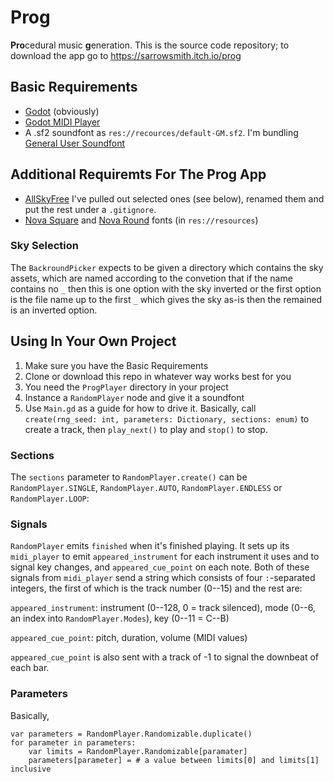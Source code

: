 # Prog
**Pro**cedural music **g**eneration. This is the source code repository; to download the app go to https://sarrowsmith.itch.io/prog

## Basic Requirements

 * [Godot](https://godotengine.org/) (obviously)
 * [Godot MIDI Player](https://godotengine.org/asset-library/asset/240)
 * A .sf2 soundfont as `res://recources/default-GM.sf2`. I'm bundling [General User Soundfont](http://www.schristiancollins.com/generaluser.php)

## Additional Requiremts For The Prog App

 * [AllSkyFree](https://godotengine.org/asset-library/asset/579) I've pulled out selected ones (see below), renamed them and put the rest under a `.gitignore`.
 * [Nova Square](https://fonts.google.com/specimen/Nova+Square) and [Nova Round](https://fonts.google.com/specimen/Nova+Round) fonts (in `res://resources`)

### Sky Selection

The `BackroundPicker` expects to be given a directory which contains the sky assets, which are named according to the convetion that if the name contains no `_` then this is one option with the sky inverted or the first option is the file name up to the first `_` which gives the sky as-is then the remained is an inverted option.

## Using In Your Own Project

 1. Make sure you have the Basic Requirements
 2. Clone or download this repo in whatever way works best for you
 3. You need the `ProgPlayer` directory in your project
 4. Instance a `RandomPlayer` node and give it a soundfont
 5. Use `Main.gd` as a guide for how to drive it. Basically, call `create(rng_seed: int, parameters: Dictionary, sections: enum)` to create a track, then `play_next()` to play and `stop()` to stop.

### Sections

The `sections` parameter to `RandomPlayer.create()` can be `RandomPlayer.SINGLE`, `RandomPlayer.AUTO`, `RandomPlayer.ENDLESS` or `RandomPlayer.LOOP`:

### Signals

`RandomPlayer` emits `finished` when it's finished playing. It sets up its `midi_player` to emit `appeared_instrument` for each instrument it uses and to signal key changes, and `appeared_cue_point` on each note. Both of these signals from `midi_player` send a string which consists of four `:`-separated integers, the first of which is the track number (0--15) and the rest are:

`appeared_instrument`: instrument (0--128, 0 = track silenced), mode (0--6, an index into `RandomPlayer.Modes`), key (0--11 = C--B)

`appeared_cue_point`: pitch, duration, volume (MIDI values)

`appeared_cue_point` is also sent with a track of -1 to signal the downbeat of each bar.

### Parameters

Basically,
```
var parameters = RandomPlayer.Randomizable.duplicate()
for parameter in parameters:
    var limits = RandomPlayer.Randomizable[paramater]
    parameters[parameter] = # a value between limits[0] and limits[1] inclusive
```
